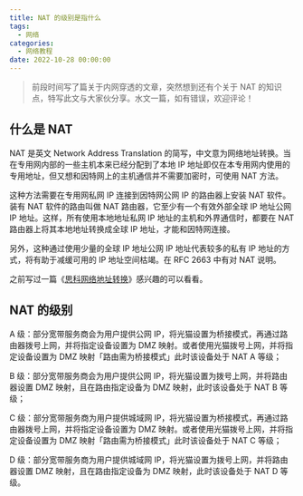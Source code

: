 ```yaml
---
title: NAT 的级别是指什么
tags:
  - 网络
categories:
  - 网络教程
date: 2022-10-28 00:00:00
---
```


> 前段时间写了篇关于内网穿透的文章，突然想到还有个关于 NAT 的知识点，特写此文与大家伙分享。水文一篇，如有错误，欢迎评论！

<!-- more -->

## 什么是 NAT

NAT 是英文 Network Address Translation 的简写，中文意为网络地址转换。当在专用网内部的一些主机本来已经分配到了本地 IP 地址即仅在本专用网内使用的专用地址，但又想和因特网上的主机通信并不需要加密时，可使用 NAT 方法。

这种方法需要在专用网私网 IP 连接到因特网公网 IP 的路由器上安装 NAT 软件。装有 NAT 软件的路由叫做 NAT 路由器，它至少有一个有效外部全球 IP 地址公网 IP 地址。这样，所有使用本地地址私网 IP 地址的主机和外界通信时，都要在 NAT 路由器上将其本地地址转换成全球 IP 地址，才能和因特网连接。

另外，这种通过使用少量的全球 IP 地址公网 IP 地址代表较多的私有 IP 地址的方式，将有助于减缓可用的 IP 地址空间枯竭。在 RFC 2663 中有对 NAT 说明。

之前写过一篇《[思科网络地址转换](https://dusays.com/50/)》感兴趣的可以看看。

## NAT 的级别

A 级：部分宽带服务商会为用户提供公网 IP，将光猫设置为桥接模式，再通过路由器拨号上网，并将指定设备设置为 DMZ 映射。或者使用光猫拨号上网，并将指定设备设置为 DMZ 映射「路由需为桥接模式」此时该设备处于 NAT A 等级；

B 级：部分宽带服务商会为用户提供公网 IP，将光猫设置为拨号上网，并将路由器设置 DMZ 映射，且在路由指定设备为 DMZ 映射，此时该设备处于 NAT B 等级；

C 级：部分宽带服务商为用户提供城域网 IP，将光猫设置为桥接模式，再通过路由器拨号上网，并将指定设备设置为 DMZ 映射。或者使用光猫拨号上网，并将指定设备设置为 DMZ 映射「路由需为桥接模式」此时该设备处于 NAT C 等级；

D 级：部分宽带服务商为用户提供城域网 IP，将光猫设置为拨号上网，并将路由器设置 DMZ 映射，且在路由指定设备为 DMZ 映射，此时该设备处于 NAT D 等级。